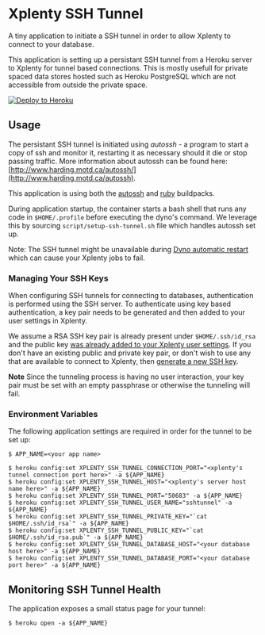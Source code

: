 # Xplenty SSH Tunnel
A tiny application to initiate a SSH tunnel in order to allow Xplenty to connect to your database.

This application is setting up a persistant SSH tunnel from a Heroku server to Xplenty for tunnel based connections. This is mostly usefull for private spaced data stores hosted such as Heroku PostgreSQL which are not accessible from outside the private space.

[![Deploy to Heroku](https://www.herokucdn.com/deploy/button.svg)](https://heroku.com/deploy?template=https://github.com/xplenty/xplenty-ssh-tunnel)

## Usage

The persistant SSH tunnel is initiated using _autossh_ - a program to start a copy of ssh and monitor it, restarting it as necessary should it die or stop passing traffic. More information about autossh can be found here: [http://www.harding.motd.ca/autossh/](http://www.harding.motd.ca/autossh).

This application is using both the [autossh](https://github.com/xplenty/heroku-buildpack-autossh) and [ruby](https://github.com/heroku/heroku-buildpack-ruby) buildpacks.

During application startup, the container starts a bash shell that runs any code in `$HOME/.profile` before executing the dyno's command. We leverage this by sourcing `script/setup-ssh-tunnel.sh` file which handles autossh set up.

Note: The SSH tunnel might be unavailable during [Dyno automatic restart](https://devcenter.heroku.com/articles/dynos#automatic-dyno-restarts) which can cause your Xplenty jobs to fail.

### Managing Your SSH Keys

When configuring SSH tunnels for connecting to databases, authentication is performed using the SSH server. To authenticate using key based authentication, a key pair needs to be generated and then added to your user settings in Xplenty.

We assume a RSA SSH key pair is already present under `$HOME/.ssh/id_rsa` and the public key [was already added to your Xplenty user settings](http://community.xplenty.com/knowledgebase/articles/468251). If you don't have an existing public and private key pair, or don't wish to use any that are available to connect to Xplenty, then [generate a new SSH key](http://community.xplenty.com/knowledgebase/articles/468251).

**Note** Since the tunneling process is having no user interaction, your key pair must be set with an empty passphrase or otherwise the tunneling will fail.

### Environment Variables

The following application settings are required in order for the tunnel to be set up:

```
$ APP_NAME=<your app name>

$ heroku config:set XPLENTY_SSH_TUNNEL_CONNECTION_PORT="<xplenty's tunnel connection port here>" -a ${APP_NAME}
$ heroku config:set XPLENTY_SSH_TUNNEL_HOST="<xplenty's server host name here>" -a ${APP_NAME}
$ heroku config:set XPLENTY_SSH_TUNNEL_PORT="50683" -a ${APP_NAME}
$ heroku config:set XPLENTY_SSH_TUNNEL_USER_NAME="sshtunnel" -a ${APP_NAME}
$ heroku config:set XPLENTY_SSH_TUNNEL_PRIVATE_KEY="`cat $HOME/.ssh/id_rsa`" -a ${APP_NAME}
$ heroku config:set XPLENTY_SSH_TUNNEL_PUBLIC_KEY="`cat $HOME/.ssh/id_rsa.pub`" -a ${APP_NAME}
$ heroku config:set XPLENTY_SSH_TUNNEL_DATABASE_HOST="<your database host here>" -a ${APP_NAME}
$ heroku config:set XPLENTY_SSH_TUNNEL_DATABASE_PORT="<your database port here>" -a ${APP_NAME}
```

## Monitoring SSH Tunnel Health

The application exposes a small status page for your tunnel:

```
$ heroku open -a ${APP_NAME}
```